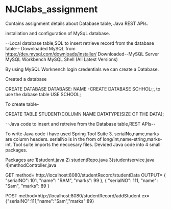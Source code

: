 # NJClabs_assignment
Contains assignment details about Database table, Java REST APIs.


installation and configuration of MySqL database.

--Local database table,SQL to insert retrieve record from the database table--
Downloaded MySQL from https://dev.mysql.com/downloads/installer/
Downloaded--MySQL Server
            MySQL Workbench
            MySQL Shell
            (All Latest Versions)
              

By using MySQL Worknench login credentials we can create a Database.

Created a database

CREATE DATABASE DATABASE: NAME -CREATE DATABASE SCHHOL:;, to use the dabase table USE SCHOOL;

To create table-

CREATE TABLE STUDENT(COLUMN NAME DATATYPE(SIZE OF THE DATA);


--Java code to insert and retreive from the Database table,REST APIs--

To write Java code i have used Spring Tool Suite 3.
serialNo,name,marks are column headers.
serialNo is in the from of long/int,name-string,marks-int.
Tool suite imports the neccesary files.
Devided Java code into 4 small packages.

Packages are 1)student.java
             2) studentRepo.java
             3)studentservice.java
             4)methodController.java
             
GET method= http://localhost:8080/studentRecord/studentData 
OUTPUT=  {
"serialNO": 101,
"name": "RAM",
"marks": 99
},
  {
"serialNO": 111,
"name": "Sam",
"marks": 89
}

POST method=http://localhost:8080/studentRecord/addStudent
ex={"serialNO":111,"name":"Sam","marks":89}
             


                   
                   
              

               
               
             
